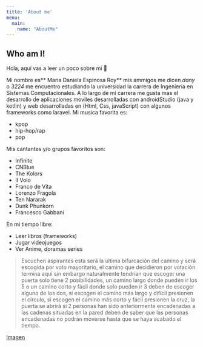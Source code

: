 ```yaml
---
title: 'About me'
menu:
  main:
    name: "AboutMe"
---
```


## Who am I!

Hola, aquí vas a leer un poco sobre mi 🤩

Mi nombre es** Maria Daniela Espinosa Roy** mis ammigos me dicen *dany* o *3224* me encuentro estudiando la universidad la carrera de Ingeniería en Sistemas Computacionales. A lo largo de mi carrera me gusta mas el desarrollo de aplicaciones moviles desarrolladas con androidStudio (java y kotlin) y web desarrolladas en (Html, Css, javaScript) con algunos frameworks como laravel.
Mi musica favorita es:
- kpop
- hip-hop/rap 
- pop

Mis cantantes y/o grupos favoritos son:
- Infinite
- CNBlue
- The Kolors
- II Volo
- Franco de Vita
- Lorenzo Fragola
- Ten Nararak
- Dunk Phunkorn
- Francesco Gabbani

En mi tiempo libre:
- Leer libros (frameworks)
- Jugar videojuegos
- Ver Anime, doramas series

> Escuchen aspirantes esta será la última bifurcación del camino y será escogida por voto 
> mayoritario, el camino que decidieron por votación termina aquí sin embargo naturalmente 
> tendrían que escoger una puerta solo tiene 2 posibilidades, un camino largo donde pueden ir los 5 
> o un camino corto y fácil donde solo pueden ir 3 deben de escoger alguno de los dos, si escogen el 
> camino más largo y difícil presionen el circulo, si escogen el camino más corto y fácil presionen la 
> cruz, la puerta se abrirá si 2 personas han sido anteriormente encadenadas a las cadenas situadas 
> en la pared deben de saber que las personas encadenadas no podrán moverse hasta que se haya 
> acabado el tiempo.

[Imagen](https://github.com/Ma-Daniela30/my_launchx_blog/blob/master/static/images/img_xo.png)
